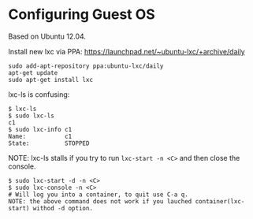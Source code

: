 Configuring Guest OS
=====================
Based on Ubuntu 12.04.

Install new lxc via PPA: https://launchpad.net/~ubuntu-lxc/+archive/daily

    sudo add-apt-repository ppa:ubuntu-lxc/daily
    apt-get update
    sudo apt-get install lxc
    
lxc-ls is confusing:

    $ lxc-ls
    $ sudo lxc-ls
    c1
    $ sudo lxc-info c1
    Name:           c1
    State:          STOPPED
    
NOTE: lxc-ls stalls if you try to run `lxc-start -n <C>` and then close the console.

    $ sudo lxc-start -d -n <C>
    $ sudo lxc-console -n <C>
    # Will log you into a container, to quit use C-a q.
    NOTE: the above command does not work if you lauched container(lxc-start) withod -d option.
    
